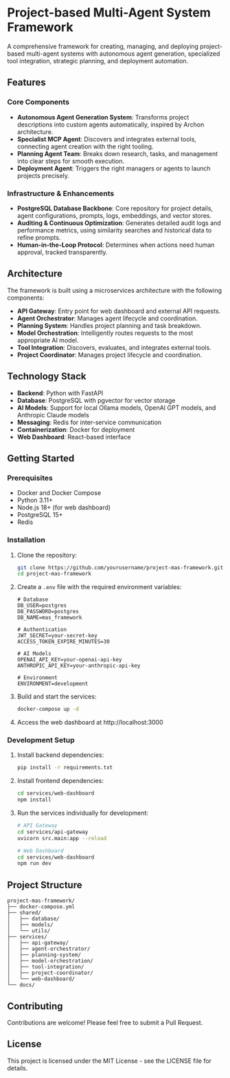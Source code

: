 # Project-based Multi-Agent System Framework

A comprehensive framework for creating, managing, and deploying project-based multi-agent systems with autonomous agent generation, specialized tool integration, strategic planning, and deployment automation.

## Features

### Core Components

- **Autonomous Agent Generation System**: Transforms project descriptions into custom agents automatically, inspired by Archon architecture.
- **Specialist MCP Agent**: Discovers and integrates external tools, connecting agent creation with the right tooling.
- **Planning Agent Team**: Breaks down research, tasks, and management into clear steps for smooth execution.
- **Deployment Agent**: Triggers the right managers or agents to launch projects precisely.

### Infrastructure & Enhancements

- **PostgreSQL Database Backbone**: Core repository for project details, agent configurations, prompts, logs, embeddings, and vector stores.
- **Auditing & Continuous Optimization**: Generates detailed audit logs and performance metrics, using similarity searches and historical data to refine prompts.
- **Human-in-the-Loop Protocol**: Determines when actions need human approval, tracked transparently.

## Architecture

The framework is built using a microservices architecture with the following components:

- **API Gateway**: Entry point for web dashboard and external API requests.
- **Agent Orchestrator**: Manages agent lifecycle and coordination.
- **Planning System**: Handles project planning and task breakdown.
- **Model Orchestration**: Intelligently routes requests to the most appropriate AI model.
- **Tool Integration**: Discovers, evaluates, and integrates external tools.
- **Project Coordinator**: Manages project lifecycle and coordination.

## Technology Stack

- **Backend**: Python with FastAPI
- **Database**: PostgreSQL with pgvector for vector storage
- **AI Models**: Support for local Ollama models, OpenAI GPT models, and Anthropic Claude models
- **Messaging**: Redis for inter-service communication
- **Containerization**: Docker for deployment
- **Web Dashboard**: React-based interface

## Getting Started

### Prerequisites

- Docker and Docker Compose
- Python 3.11+
- Node.js 18+ (for web dashboard)
- PostgreSQL 15+
- Redis

### Installation

1. Clone the repository:
   ```bash
   git clone https://github.com/yourusername/project-mas-framework.git
   cd project-mas-framework
   ```

2. Create a `.env` file with the required environment variables:
   ```
   # Database
   DB_USER=postgres
   DB_PASSWORD=postgres
   DB_NAME=mas_framework

   # Authentication
   JWT_SECRET=your-secret-key
   ACCESS_TOKEN_EXPIRE_MINUTES=30

   # AI Models
   OPENAI_API_KEY=your-openai-api-key
   ANTHROPIC_API_KEY=your-anthropic-api-key

   # Environment
   ENVIRONMENT=development
   ```

3. Build and start the services:
   ```bash
   docker-compose up -d
   ```

4. Access the web dashboard at http://localhost:3000

### Development Setup

1. Install backend dependencies:
   ```bash
   pip install -r requirements.txt
   ```

2. Install frontend dependencies:
   ```bash
   cd services/web-dashboard
   npm install
   ```

3. Run the services individually for development:
   ```bash
   # API Gateway
   cd services/api-gateway
   uvicorn src.main:app --reload

   # Web Dashboard
   cd services/web-dashboard
   npm run dev
   ```

## Project Structure

```
project-mas-framework/
├── docker-compose.yml
├── shared/
│   ├── database/
│   ├── models/
│   └── utils/
├── services/
│   ├── api-gateway/
│   ├── agent-orchestrator/
│   ├── planning-system/
│   ├── model-orchestration/
│   ├── tool-integration/
│   ├── project-coordinator/
│   └── web-dashboard/
└── docs/
```

## Contributing

Contributions are welcome! Please feel free to submit a Pull Request.

## License

This project is licensed under the MIT License - see the LICENSE file for details.
